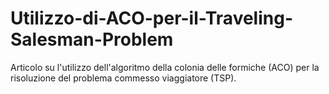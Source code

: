 # Utilizzo-di-ACO-per-il-Traveling-Salesman-Problem
Articolo su l'utilizzo dell'algoritmo della colonia delle formiche (ACO) per la risoluzione del problema commesso viaggiatore (TSP).
